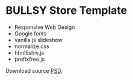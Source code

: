 BULLSY Store Template
=====================

* Responsive Web Design
* Google fonts
* vanilla js slideshow
* normalize.css
* html5shiv.js
* prefixfree.js

Download source [PSD](https://themeforest.net/item/bullsy-a-rugged-bold-responsive-blog-theme/5476562).
